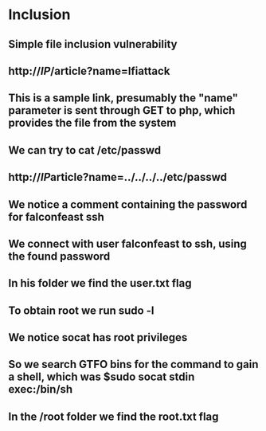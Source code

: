 # Inclusion

## Simple file inclusion vulnerability

## http://*IP*/article?name=lfiattack
## This is a sample link, presumably the "name" parameter is sent through GET to php, which provides the file from the system
## We can try to cat /etc/passwd
## http://*IP*article?name=../../../../etc/passwd
## We notice a comment containing the password for falconfeast ssh
## We connect with user falconfeast to ssh, using the found password
## In his folder we find the user.txt flag
## To obtain root we run sudo -l
## We notice socat has root privileges
## So we search GTFO bins for the command to gain a shell, which was $sudo socat stdin exec:/bin/sh
## In the /root folder we find the root.txt flag
